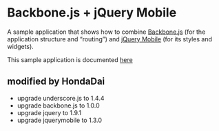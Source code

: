 # Backbone.js + jQuery Mobile #

A sample application that shows how to combine [Backbone.js](http://documentcloud.github.com/backbone/) (for the application structure and “routing”) and [jQuery Mobile](http://jquerymobile.com/) (for its styles and widgets).

This sample application is documented [here]( http://coenraets.org/blog/2012/03/using-backbone-js-with-jquery-mobile)

## modified by HondaDai
* upgrade underscore.js to 1.4.4
* upgrade backbone.js to 1.0.0
* upgrade jquery to 1.9.1
* upgrade jquerymobile to 1.3.0
